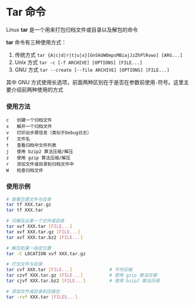 # Tar 命令
Linux **tar** 是一个用来打包归档文件或目录以及解包的命令

**tar** 命令有三种使用方式：
1. 传统方式  `tar {A|c|d|r|t|u|x}[GnSkUWOmpsMBiajJzZhPlRvwo] [ARG...]`
2. Unix 方式  `tar -c [-f ARCHIVE] [OPTIONS] [FILE...]`
3. GNU 方式  `tar --create [--file ARCHIVE] [OPTIONS] [FILE...]`

其中 GNU 方式使用长选项，前面两种区别在于是否在参数前使用`-`符号。这里主要介绍前两种使用的方式

### 使用方法
```
c   创建一个归档文件
x   解开一个归档文件
v   打印出步骤信息（类似于Debug日志）
f   文件名
t   查看归档中文件列表
j   使用 bzip2 算法压缩/解压
z   使用 gzip 算法压缩/解压
r   添加文件或目录到归档文件中
W   检查归档文件
```


### 使用示例
```sh
# 查看包里文件与目录
tar tf XXX.tar.gz
tar tf XXX.tar

# 只解压出某一个文件或目录
tar xvf XXX.tar [FILE...]
tar xvf XXX.tar.gz [FILE...]
tar xvf XXX.tar.bz2 [FILE...]

# 解压到某一指定位置
tar -C LOCATION xvf XXX.tar.gz

# 打包文件与目录
tar cvf XXX.tar [FILE...]              # 不作压缩
tar czvf XXX.tar.gz [FILE...]          # 使用 gzip 算法压缩
tar cjvf XXX.tar.bz2 [FILE...]         # 使用 bzip2 算法压缩

# 添加文件或目录到压缩包
tar -rvf XXX.tar [FILES...]

```







